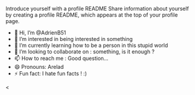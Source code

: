Introduce yourself with a profile README
Share information about yourself by creating a profile README, which appears at the top of your profile page.

- 👋 Hi, I’m @AdrienB51
- 👀 I’m interested in being interested in something
- 🌱 I’m currently learning how to be a person in this stupid world 
- 💞️ I’m looking to collaborate on : something, is it enough ?
- 📫 How to reach me : Good question...
- 😄 Pronouns: Arelad
- ⚡ Fun fact: I hate fun facts ! :)

<
